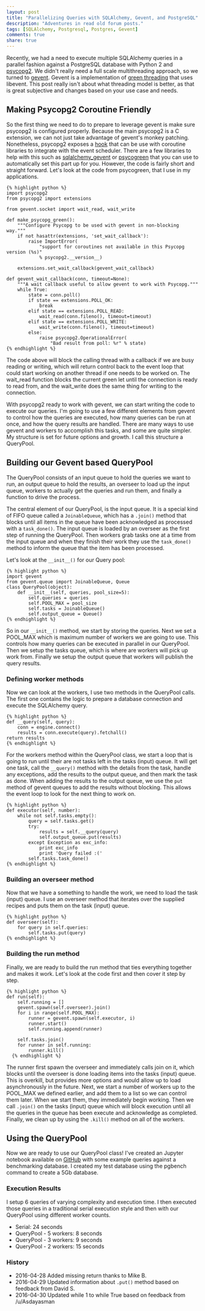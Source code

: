 ```yaml
---
layout: post
title: "Parallelizing Queries with SQLAlchemy, Gevent, and PostgreSQL"
description: "Adventures in read old forum posts."
tags: [SQLAlchemy, Postgresql, Postgres, Gevent]
comments: true
share: true
---
```


Recently, we had a need to execute multiple SQLAlchemy queries in a parallel fashion against a PostgreSQL database with Python 2 and [psycopg2](http://initd.org/psycopg/). We didn't really need a full scale multithreading approach, so we turned to [gevent](http://www.gevent.org/index.html). Gevent is a implementation of [green threading](https://en.m.wikipedia.org/wiki/Green_threads) that uses libevent. This post really isn't about what threading model is better, as that is great subjective and changes based on your use case and needs.

## Making Psycopg2 Coroutine Friendly

So the first thing we need to do to prepare to leverage gevent is make sure psycopg2 is configured properly.  Because the main psycopg2 is a C extension, we can not just take advantage of gevent's monkey patching. Nonetheless, psycopg2 exposes a [hook](http://initd.org/psycopg/docs/extensions.html#psycopg2.extensions.set_wait_callback) that can be use with coroutine libraries to integrate with the event scheduler. There are a few libraries to help with this such as [sqlalchemy_gevent](https://pypi.python.org/pypi/sqlalchemy-gevent) or [psycogreen](https://bitbucket.org/dvarrazzo/psycogreen) that you can use to automatically set this part up for you. However, the code is fairly short and straight forward. Let's look at the code from psycogreen, that I use in my applications.

    {% highlight python %}
    import psycopg2
    from psycopg2 import extensions

    from gevent.socket import wait_read, wait_write

    def make_psycopg_green():
        """Configure Psycopg to be used with gevent in non-blocking way."""
        if not hasattr(extensions, 'set_wait_callback'):
            raise ImportError(
                "support for coroutines not available in this Psycopg version (%s)"
                % psycopg2.__version__)

        extensions.set_wait_callback(gevent_wait_callback)

    def gevent_wait_callback(conn, timeout=None):
        """A wait callback useful to allow gevent to work with Psycopg."""
        while True:
            state = conn.poll()
            if state == extensions.POLL_OK:
                break
            elif state == extensions.POLL_READ:
                wait_read(conn.fileno(), timeout=timeout)
            elif state == extensions.POLL_WRITE:
                wait_write(conn.fileno(), timeout=timeout)
            else:
                raise psycopg2.OperationalError(
                    "Bad result from poll: %r" % state)
    {% endhighlight %}

The code above will block the calling thread with a callback if we are busy reading or writing, which will return control back to the event loop that could start working on another thread if one needs to be worked on. The wait_read function blocks the current green let until the connection is ready to read from, and the wait_write does the same thing for writing to the connection.

With psycopg2 ready to work with gevent, we can start writing the code to execute our queries. I'm going to use a few different elements from gevent to control how the queries are executed, how many queries can be run at once, and how the query results are handled.  There are many ways to use gevent and workers to accomplish this tasks, and some are quite simpler. My structure is set for future options and growth. I call this structure a QueryPool.

## Building our Gevent based QueryPool
The QueryPool consists of an input queue to hold the queries we want to run, an output queue to hold the results,  an overseer to load up the input queue, workers to actually get the queries and run them, and finally a function to drive the process.

The central element of our QueryPool, is the input queue. It is a special kind of FIFO queue called a `JoinableQueue`, which has a `.join()` method that blocks until all items in the queue have been acknowledged as processed with a `task_done()`. The input queue is loaded by an overseer as the first step of running the QueryPool. Then workers grab tasks one at a time from the input queue and when they finish their work they use the `task_done()` method to inform the queue that the item has been processed.

Let's look at the `__init__()` for our Query pool:

    {% highlight python %}
    import gevent
    from gevent.queue import JoinableQueue, Queue
    class QueryPool(object):
        def __init__(self, queries, pool_size=5):
            self.queries = queries
            self.POOL_MAX = pool_size
            self.tasks = JoinableQueue()
            self.output_queue = Queue()
    {% endhighlight %}

So in our `__init__()` method, we start by storing the queries. Next we set a POOL_MAX which is maximum number of workers we are going to use. This controls how many queries can be executed in parallel in our QueryPool. Then we setup the tasks queue, which is where are workers will pick up work from. Finally we setup the output queue that workers will publish the query results.

### Defining worker methods
Now we can look at the workers, I use two methods in the QueryPool calls. The first one contains the logic to prepare a database connection and execute the SQLAlchemy query.

    {% highlight python %}
    def __query(self, query):
        conn = engine.connect()
        results = conn.execute(query).fetchall()
	return results
    {% endhighlight %}

For the workers method within the QueryPool class, we start a loop that is going to run until their are not tasks left in the tasks (input) queue. It will get one task, call the `__query()` method with the details from the task, handle any exceptions, add the results to the output queue, and then mark the task as done. When adding the results to the output queue, we use the `put` method of gevent queues to add the results without blocking. This allows the event loop to look for the next thing to work on.

    {% highlight python %}
    def executor(self, number):
        while not self.tasks.empty():
            query = self.tasks.get()
            try:
                results = self.__query(query)
                self.output_queue.put(results)
            except Exception as exc_info:
                print exc_info
                print 'Query failed :('
            self.tasks.task_done()
    {% endhighlight %}

### Building an overseer method
Now that we have a something to handle the work, we need to load the task (input) queue. I use an overseer method that iterates over the supplied recipes and puts them on the task (input) queue.

    {% highlight python %}
    def overseer(self):
        for query in self.queries:
            self.tasks.put(query)
    {% endhighlight %}

### Building the run method

Finally, we are ready to build the run method that ties everything together and makes it work. Let's look at the code first and then cover it step by step.

    {% highlight python %}
    def run(self):
        self.running = []
        gevent.spawn(self.overseer).join()
        for i in range(self.POOL_MAX):
            runner = gevent.spawn(self.executor, i)
            runner.start()
            self.running.append(runner)

        self.tasks.join()
        for runner in self.running:
            runner.kill()
      {% endhighlight %}

The runner first spawn the overseer and immediately calls join on it, which blocks until the overseer is done loading items into the tasks (input) queue. This is overkill, but provides more options and would allow up to load asynchronously in the future. Next, we start a number of workers up to the POOL_MAX we defined earlier, and add them to a list so we can control them later. When we start them, they immediately begin working. Then we call `.join()` on the tasks (input) queue which will block execution until all the queries in the queue has been execute and acknowledge as completed. Finally, we clean up by using the `.kill()` method on all of the workers.

## Using the QueryPool

Now we are ready to use our QueryPool class! I've created an Jupyter notebook available on [GitHub](https://github.com/jasonamyers/gevent-sqlalchemy/blob/master/Gevent%20SQLAlchemy.ipynb) with some example queries against a benchmarking database. I created my test database using the pgbench command to create a 5Gb database.

### Execution Results

I setup 6 queries of varying complexity and execution time. I then executed those queries in a traditional serial execution style and then with our QueryPool using different worker counts.

* Serial: 24 seconds
* QueryPool - 5 workers: 8 seconds
* QueryPool - 3 workers: 9 seconds
* QueryPool - 2 workers: 15 seconds


### History
* 2016-04-28 Added missing return thanks to Mike B.
* 2016-04-29 Updated information about `.put()` method based on feedback from David S.
* 2016-04-30 Updated while 1 to while True based on feedback from /u/Asdayasman
